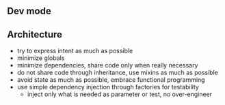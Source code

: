 
## Dev mode


## Architecture
- try to express intent as much as possible
- minimize globals
- minimize dependencies, share code only when really necessary
- do not share code through inheritance, use mixins as much as possible
- avoid state as much as possible, embrace functional programming
- use simple dependency injection through factories for testability
  - inject only what is needed as parameter or test, no over-engineer
